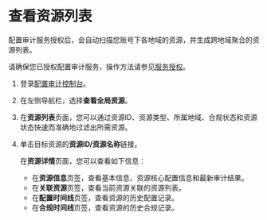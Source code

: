 # 查看资源列表

配置审计服务授权后，会自动扫描您账号下各地域的资源，并生成跨地域聚合的资源列表。

请确保您已授权配置审计服务，操作方法请参见[服务授权](/cn.zh-CN/快速入门/服务授权.md)。

1.  登录[配置审计控制台](https://config.console.aliyun.com)。

2.  在左侧导航栏，选择**查看全局资源**。

3.  在**资源列表**页面，您可以通过资源ID、资源类型、所属地域、合规状态和资源状态快速而准确地过滤出所需资源。

4.  单击目标资源的**资源ID/资源名称**链接。

    在**资源详情**页面，您可以查看如下信息：

    -   在**资源信息**页签，查看基本信息、资源核心配置信息和最新审计结果。
    -   在**关联资源**页签，查看当前资源关联的资源列表。
    -   在**配置时间线**页签，查看资源的历史配置记录。
    -   在**合规时间线**页签，查看资源的历史合规记录。

